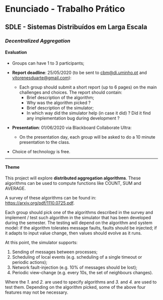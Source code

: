 # Enunciado - Trabalho Prático

## SDLE - Sistemas Distribuídos em Larga Escala

### *Decentralized Aggregation*

#### Evaluation

* Groups can have 1 to 3 participants;

* **Report deadline**: 25/05/2020 (to be sent to cbm@di.uminho.pt and vitorenesduarte@gmail.com):
    * Each group should submit a short report (up to 6 pages) on the main challenges and choices. The report should contain:
        * Brief description of the algorithm;
        * Why was the algorithm picked ?
        * Brief description of the simulator;
        * In which way did the simulator help (in case it did) ? Did it find any implementation bug during development ?
* **Presentation**: 01/06/2020 via Blackboard Collaborate Ultra:
    * On the presentation day, each group will be asked to do a 10 minute presentation to the class.

* Choice of technology is free.

---

#### Theme

This project will explore **distributed aggregation algorithms**. These algorithms can be used to compute functions like COUNT, SUM and AVERAGE.

A survey of these algorithms can be found in: https://arxiv.org/pdf/1110.0725.pdf.

Each group should pick one of the algorithms described in the survey and implement / test such algorithm in the simulator that has been developed during the semester. The testing will depend on the algorithm and system model: if the algorithm tolerates message faults, faults should be injected; if it adapts to input value change, then values should evolve as it runs.

At this point, the simulator supports:

1. Sending of messages between processes;
2. Scheduling of local events (e.g. scheduling of a single timeout or periodic actions);
3. Network fault-injection (e.g. 10% of messages should be lost);
4. Periodic view-change (e.g. every 10s, the set of neighbours changes).

Where the *1.* and *2.* are used to specify algorithms and *3.* and *4.* are used to test them. Depending on the algorithm picked, some of the above four features may not be necessary.

